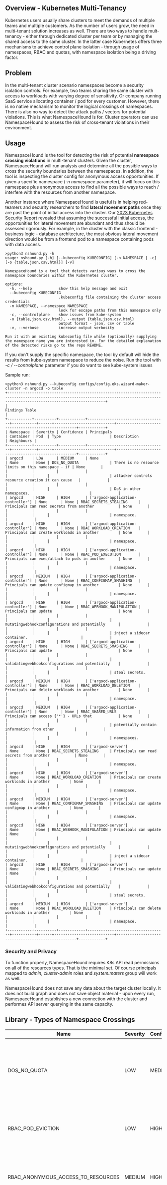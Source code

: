 ## Overview - Kubernetes Multi-Tenancy
Kubernetes users usually share clusters to meet the demands of multiple teams and multiple customers. As the number of users grow, the need in multi-tenant solution increases as well. There are two ways to handle mult-tenancy - either through dedicated cluster per team or by managing the shared access to the same cluster. In the latter case Kubernetes offers three mechanisms to achieve control plane isolation - through usage of namespaces, RBAC and quotas, with namespace isolation being a driving factor.  

## Problem
In the multi-tenant cluster scenario namespaces become a security isolation controls. For example, two teams sharing the same cluster with access to workloads with varying degree of sensitivity. Or company running SaaS service allocating container / pod for every customer. 
However, there is no native mechanism to monitor the logical crossings of namespaces. There is also no way to detect the attack paths / vectors for potential violations. This is what NamespaceHound is for. Cluster operators can use NamespaceHound to assess the risk of cross-tenant violations in their environment.

## Usage
NamespaceHound is the tool for detecting the risk of potential **namespace crossing violations** in multi-tenant clusters. Given the cluster, NamespaceHound will run analysis and determine all the possible ways to cross the security boundaries between the namespaces. In addition, the tool is inspecting the cluster config for anonymous access opportunities. If given a specific namespace (*-n namespace* parameter), it will focus on this namespace plus anonymous access to find all the possible ways to reach / interfere with the resources from another namespace.

Another instance where NamespaceHound is useful is in helping red-teamers and security researchers to find **lateral movement paths** once they are past the point of initial access into the cluster. Our [2023 Kubernetes Security Report](https://www.wiz.io/blog/key-takeaways-from-the-wiz-2023-kubernetes-security-report) revealed that assuming the successful initial access, the opportunities for lateral movement are abundant and thus should be assessed rigorously. For example, in the cluster with the classic frontend - business logic - database architecture, the most obvious lateral movement direction would be from a frontend pod to a namespace containing pods with data access.

```
>python3 nshound.py -h
usage: nshound.py [-h] [--kubeconfig KUBECONFIG] [-n NAMESPACE | -c] [-o {table,json,csv,html}] [-v]

NamespaceHound is a tool that detects various ways to cross the namespace boundaries within the Kubernetes cluster.

options:
  -h, --help            show this help message and exit
  --kubeconfig KUBECONFIG
                        .kubeconfig file containing the cluster access credentials
  -n NAMESPACE, --namespace NAMESPACE
                        look for escape paths from this namespace only
  -c, --controlplane    show issues from kube-system
  -o {table,json,csv,html}, --output {table,json,csv,html}
                        output format - json, csv or table
  -v, --verbose         increase output verbosity

Run it with an existing kubeconfig file while (optionally) supplying the namespace name you are interested in. For the detailed explanation of the detected risks go to the repo README.
```
If you don't supply the specific namespace, the tool by default will hide the results from kube-system namespace to reduce the noise. Run the tool with *-c / --controlplane* parameter if you do want to see kube-system issues

Sample run:

```
>python3 nshound.py --kubeconfig configs/config.eks.wizard-maker-cluster -n argocd -o table
+----------------------------------------------------------------------------------------------------------------------------------------------------------------------------------------+
|                                                                                     Findings Table                                                                                     |
+-----------+----------+------------+-----------------------------------+-----------+------+---------------------------+----------------------------------------------------+------------+
| Namespace | Severity | Confidence | Principals                        | Container | Pod  | Type                      | Description                                        | Neighbours |
+-----------+----------+------------+-----------------------------------+-----------+------+---------------------------+----------------------------------------------------+------------+
| argocd    | LOW      | MEDIUM     | None                              | None      | None | DOS_NO_QUOTA              | There is no resource limits on this namespace - if | None       |
|           |          |            |                                   |           |      |                           | attacker controls resource creation it can cause   |            |
|           |          |            |                                   |           |      |                           | DoS in other namespaces.                           |            |
| argocd    | HIGH     | HIGH       | ['argocd-application-controller'] | None      | None | RBAC_SECRETS_STEALING     | Principals can read secrets from another           | None       |
|           |          |            |                                   |           |      |                           | namespace.                                         |            |
| argocd    | HIGH     | HIGH       | ['argocd-application-controller'] | None      | None | RBAC_WORKLOAD_CREATION    | Principals can create workloads in another         | None       |
|           |          |            |                                   |           |      |                           | namespace.                                         |            |
| argocd    | HIGH     | HIGH       | ['argocd-application-controller'] | None      | None | RBAC_POD_EXECUTION        | Principals can exec/attach to pods in another      | None       |
|           |          |            |                                   |           |      |                           | namespace.                                         |            |
| argocd    | MEDIUM   | HIGH       | ['argocd-application-controller'] | None      | None | RBAC_CONFIGMAP_SMASHING   | Principals can update configmap in another         | None       |
|           |          |            |                                   |           |      |                           | namespace.                                         |            |
| argocd    | HIGH     | HIGH       | ['argocd-application-controller'] | None      | None | RBAC_WEBHOOK_MANIPULATION | Principals can update                              | None       |
|           |          |            |                                   |           |      |                           | mutatingwebhookconfigurations and potentially      |            |
|           |          |            |                                   |           |      |                           | inject a sidecar container.                        |            |
| argocd    | HIGH     | HIGH       | ['argocd-application-controller'] | None      | None | RBAC_SECRETS_SMASHING     | Principals can update                              | None       |
|           |          |            |                                   |           |      |                           | validatingwebhookconfigurations and potentially    |            |
|           |          |            |                                   |           |      |                           | steal secrets.                                     |            |
| argocd    | MEDIUM   | HIGH       | ['argocd-application-controller'] | None      | None | RBAC_WORKLOAD_DELETION    | Principals can delete workloads in another         | None       |
|           |          |            |                                   |           |      |                           | namespace.                                         |            |
| argocd    | MEDIUM   | HIGH       | ['argocd-application-controller'] | None      | None | RBAC_SHARED_URLS          | Principals can access {'*'} - URLs that            | None       |
|           |          |            |                                   |           |      |                           | potentially contain information from other         |            |
|           |          |            |                                   |           |      |                           | namespaces.                                        |            |
| argocd    | HIGH     | HIGH       | ['argocd-server']                 | None      | None | RBAC_SECRETS_STEALING     | Principals can read secrets from another           | None       |
|           |          |            |                                   |           |      |                           | namespace.                                         |            |
| argocd    | HIGH     | HIGH       | ['argocd-server']                 | None      | None | RBAC_WORKLOAD_CREATION    | Principals can create workloads in another         | None       |
|           |          |            |                                   |           |      |                           | namespace.                                         |            |
| argocd    | MEDIUM   | HIGH       | ['argocd-server']                 | None      | None | RBAC_CONFIGMAP_SMASHING   | Principals can update configmap in another         | None       |
|           |          |            |                                   |           |      |                           | namespace.                                         |            |
| argocd    | HIGH     | HIGH       | ['argocd-server']                 | None      | None | RBAC_WEBHOOK_MANIPULATION | Principals can update                              | None       |
|           |          |            |                                   |           |      |                           | mutatingwebhookconfigurations and potentially      |            |
|           |          |            |                                   |           |      |                           | inject a sidecar container.                        |            |
| argocd    | HIGH     | HIGH       | ['argocd-server']                 | None      | None | RBAC_SECRETS_SMASHING     | Principals can update                              | None       |
|           |          |            |                                   |           |      |                           | validatingwebhookconfigurations and potentially    |            |
|           |          |            |                                   |           |      |                           | steal secrets.                                     |            |
| argocd    | MEDIUM   | HIGH       | ['argocd-server']                 | None      | None | RBAC_WORKLOAD_DELETION    | Principals can delete workloads in another         | None       |
|           |          |            |                                   |           |      |                           | namespace.                                         |            |
+-----------+----------+------------+-----------------------------------+-----------+------+---------------------------+----------------------------------------------------+------------+
```
### Security and Privacy
To function properly, NamespaceHound requires K8s API read permissions on all of the resources types. That is the minimal set. Of course principals mapped to *admin*, *cluster-admin* roles and *system:maters* group will work as well.

NamespaceHound does not save any data about the target cluster locally. It does not build graph and does not save object material - upon every run, NamespaceHound establishes a new connection with the cluster and performes API server querying in the same capacity.

## Library - Types of Namespace Crossings

| Name    | Severity | Confidence | Description | Method |
| -------- | ------- | -------- | ------- | ------- |
| DOS_NO_QUOTA  | LOW | MEDIUM | No resource quota on this namespace. Over-resourced workload can take take other namespace' resources. | Querying API for resource quotas |
| RBAC_POD_EVICTION | LOW | HIGH | A service account from this namespace can evict pods in another namespace. | Querying RBAC API |
| RBAC_ANONYMOUS_ACCESS_TO_RESOURCES | MEDIUM | HIGH | Anonymous user has access to resources. Applies to any namespace. | Querying RBAC API |
| RBAC_SHARED_URLS | MEDIUM | HIGH | A service account from this namespace has access to the non-trivial URLs that potentially include other namespaces data. | Querying RBAC API |
| RBAC_SECRETS_STEALING | HIGH | HIGH | A service account from this namespace has access to secrets in another namespace. | Querying RBAC API |
| RBAC_CONFIGMAP_SMASHING | MEDIUM | HIGH | A service account from this namespace can manipulate a configmap from another namespace, which may result in secret stealing, data exfiltration and execution in the context of another namespace. | Querying RBAC API |
| RBAC_LOG_EXFILTRATION | HIGH | HIGH | A service account from this namespace can redirect and control fluentbit logs and executions in another namespace, which results in secret stealing, data exfiltration and execution in the context of another namespace. | Querying RBAC API |
| RBAC_WORKLOAD_CREATION | HIGH | HIGH | A service account from this namespace can create workloads in another namespace. | Querying RBAC API |
| RBAC_WORKLOAD_DELETION | MEDIUM | HIGH | A service account from this namespace can delete workloads in another namespace. | Querying RBAC API |
| RBAC_POD_EXECUTION | HIGH | HIGH | A service account from this namespace can exec/attach to pods in another namespace. | Querying RBAC API |
| RBAC_WEBHOOK_MANIPULATION | HIGH | MEDIUM | A service account from this namespace can manipulate the global mutating webhook, which may result in security control compromise, secret stealing, data exfiltration and execution in the context of another namespace. | Querying RBAC API |
| RBAC_SECRETS_SMASHING | HIGH | MEDIUM | A service account from this namespace can manipulate the global validating webhook, which may result in security control compromise, secret stealing and data exfiltration. | Querying RBAC API |
| POD_ACCESS_TO_NPD_CONFIG | HIGH | HIGH | Pod has RW access to the node problem detector (NPD) config, which is equal to cluster admin due to powerful NPD execution. | Inspecting pod's host mounts. |
| POD_ESCAPE_CORE_PATTERN | HIGH | HIGH | Pod can escape to host / has writable access to host through sensitive volume mount. | Inspecting pod's host mounts. |
| POD_ACCESS_TO_LOGS | HIGH | HIGH | Pod has access to other pods logs through volume mount. | Inspecting pod's host mounts. |
| POD_ACCESS_TO_HOST | HIGH | MEDIUM | Pod has access to host through sensitive volume mount. | Inspecting pod's host mounts. |
| CONTAINER_PRIVILEGED_ACCESS_TO_HOST | HIGH | HIGH | Container is privileged and thus can escape to worker node and access shared secrets. | Inspecting container's capabilities and namespace sharing. |
| CONTAINER_POWERFUL_CAPABILITIES | HIGH | MEDIUM | Container has powerful capabilities and thus can escape to worker node and access shared secrets. | Inspecting container's capabilities and namespace sharing. |
| CONTAINER_PTRACE_CAPABILITY | HIGH | HIGH | Container has SYS_PTRACE capability allowing control of other namespace processes running on the same worker node. | Inspecting container's capabilities and namespace sharing. |
| CONTAINER_BPF_CAPABILITY | HIGH | HIGH | Container has SYS_BPF capability allowing kernel-level access to other process resources, (f.e. packet capture and secret stealing). | Inspecting container's capabilities and namespace sharing. |
| CONTAINER_IPC_CAPABILITY | HIGH | HIGH | Container has IPC_OWNER capability allowing control of other namespace processes running on the same worker node. | Inspecting container's capabilities and namespace sharing. |

## References
- https://www.cncf.io/blog/2022/11/09/multi-tenancy-in-kubernetes-implementation-and-optimization/
- https://kubernetes.io/docs/concepts/overview/working-with-objects/namespaces/

## License
This project is licensed under the Apache-2.0 License.